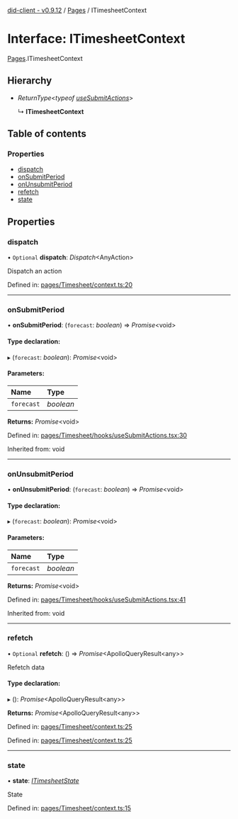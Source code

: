 [did-client - v0.9.12](../README.md) / [Pages](../modules/pages.md) / ITimesheetContext

# Interface: ITimesheetContext

[Pages](../modules/pages.md).ITimesheetContext

## Hierarchy

* *ReturnType*<*typeof* [*useSubmitActions*](../modules/pages.md#usesubmitactions)\>

  ↳ **ITimesheetContext**

## Table of contents

### Properties

- [dispatch](pages.itimesheetcontext.md#dispatch)
- [onSubmitPeriod](pages.itimesheetcontext.md#onsubmitperiod)
- [onUnsubmitPeriod](pages.itimesheetcontext.md#onunsubmitperiod)
- [refetch](pages.itimesheetcontext.md#refetch)
- [state](pages.itimesheetcontext.md#state)

## Properties

### dispatch

• `Optional` **dispatch**: *Dispatch*<AnyAction\>

Dispatch an action

Defined in: [pages/Timesheet/context.ts:20](https://github.com/Puzzlepart/did/blob/dev/client/pages/Timesheet/context.ts#L20)

___

### onSubmitPeriod

• **onSubmitPeriod**: (`forecast`: *boolean*) => *Promise*<void\>

#### Type declaration:

▸ (`forecast`: *boolean*): *Promise*<void\>

#### Parameters:

Name | Type |
:------ | :------ |
`forecast` | *boolean* |

**Returns:** *Promise*<void\>

Defined in: [pages/Timesheet/hooks/useSubmitActions.tsx:30](https://github.com/Puzzlepart/did/blob/dev/client/pages/Timesheet/hooks/useSubmitActions.tsx#L30)

Inherited from: void

___

### onUnsubmitPeriod

• **onUnsubmitPeriod**: (`forecast`: *boolean*) => *Promise*<void\>

#### Type declaration:

▸ (`forecast`: *boolean*): *Promise*<void\>

#### Parameters:

Name | Type |
:------ | :------ |
`forecast` | *boolean* |

**Returns:** *Promise*<void\>

Defined in: [pages/Timesheet/hooks/useSubmitActions.tsx:41](https://github.com/Puzzlepart/did/blob/dev/client/pages/Timesheet/hooks/useSubmitActions.tsx#L41)

Inherited from: void

___

### refetch

• `Optional` **refetch**: () => *Promise*<ApolloQueryResult<any\>\>

Refetch data

#### Type declaration:

▸ (): *Promise*<ApolloQueryResult<any\>\>

**Returns:** *Promise*<ApolloQueryResult<any\>\>

Defined in: [pages/Timesheet/context.ts:25](https://github.com/Puzzlepart/did/blob/dev/client/pages/Timesheet/context.ts#L25)

Defined in: [pages/Timesheet/context.ts:25](https://github.com/Puzzlepart/did/blob/dev/client/pages/Timesheet/context.ts#L25)

___

### state

• **state**: [*ITimesheetState*](pages.itimesheetstate.md)

State

Defined in: [pages/Timesheet/context.ts:15](https://github.com/Puzzlepart/did/blob/dev/client/pages/Timesheet/context.ts#L15)
